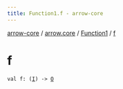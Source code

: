 ```yaml
---
title: Function1.f - arrow-core
---
```


[arrow-core](../../index.html) / [arrow.core](../index.html) / [Function1](index.html) / [f](./f.html)

# f

`val f: (`[`I`](index.html#I)`) -> `[`O`](index.html#O)